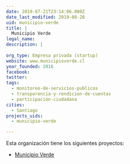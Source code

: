 ```yaml
---
date: 2019-07-21T23:14:06.000Z
date_last_modified: 2019-08-28
uid: municipio-verde
title: |
  Municipio Verde
legal_name: 
description: |
  
org_type: Empresa privada (startup)
website: www.municipioverde.cl
year_founded: 2016
facebook: 
twitter: 
tags:
  - monitoreo-de-servicios-publicos
  - transparencia-y-rendicion-de-cuentas
  - participación-ciudadana
cities: 
  - Santiago
projects_uids:
  - municipio-verde

---
```


Esta organización tiene los siguientes proyectos:

- [Municipio Verde](/proyectos/municipio-verde)
